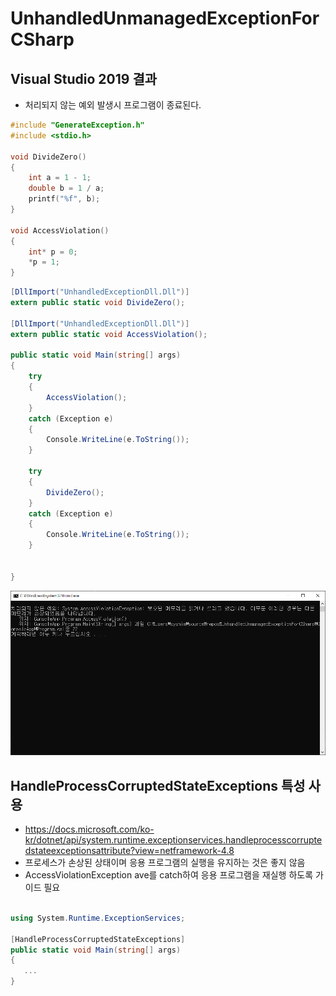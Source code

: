 # UnhandledUnmanagedExceptionForCSharp

## Visual Studio 2019 결과
- 처리되지 않는 예외 발생시 프로그램이 종료된다.
```cpp
#include "GenerateException.h"
#include <stdio.h>

void DivideZero()
{
    int a = 1 - 1;
    double b = 1 / a;
    printf("%f", b);
}

void AccessViolation()
{
    int* p = 0;
    *p = 1;
}
```
```csharp
[DllImport("UnhandledExceptionDll.Dll")]
extern public static void DivideZero();

[DllImport("UnhandledExceptionDll.Dll")]
extern public static void AccessViolation();

public static void Main(string[] args)
{
    try
    {
        AccessViolation();
    }
    catch (Exception e)
    {
        Console.WriteLine(e.ToString());
    }
    
    try
    {
        DivideZero();
    }
    catch (Exception e)
    {
        Console.WriteLine(e.ToString());
    }

   
}
```

![이미지이름](./result1.png)


## HandleProcessCorruptedStateExceptions 특성 사용
- https://docs.microsoft.com/ko-kr/dotnet/api/system.runtime.exceptionservices.handleprocesscorruptedstateexceptionsattribute?view=netframework-4.8
- 프로세스가 손상된 상태이며 응용 프로그램의 실행을 유지하는 것은 좋지 않음
- AccessViolationException ave를 catch하여 응용 프로그램을 재실행 하도록 가이드 필요

```csharp

using System.Runtime.ExceptionServices;

[HandleProcessCorruptedStateExceptions]
public static void Main(string[] args)
{
   ...
}
```

